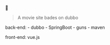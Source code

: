 :rocket:

> A movie site bades on dubbo 

back-end:
            - dubbo
            - SpringBoot
            - guns
            - maven

front-end: 
            vue.js
